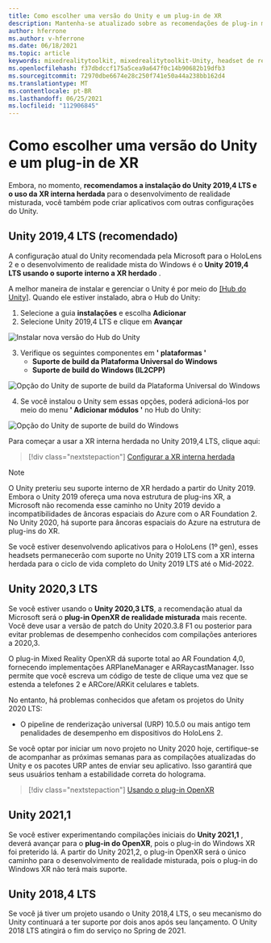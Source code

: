 ```yaml
---
title: Como escolher uma versão do Unity e um plug-in de XR
description: Mantenha-se atualizado sobre as recomendações de plug-in mais recentes do Unity e do XR para o desenvolvimento de aplicativos do HoloLens.
author: hferrone
ms.author: v-hferrone
ms.date: 06/18/2021
ms.topic: article
keywords: mixedrealitytoolkit, mixedrealitytoolkit-Unity, headset de realidade misturada, headset de realidade mista do Windows, headset da realidade virtual, Unity
ms.openlocfilehash: f37dbdccf175a5cea9a647f0c14b90682b19dfb3
ms.sourcegitcommit: 72970dbe6674e28c250f741e50a44a238bb162d4
ms.translationtype: MT
ms.contentlocale: pt-BR
ms.lasthandoff: 06/25/2021
ms.locfileid: "112906845"
---
```

# <a name="choosing-a-unity-version-and-xr-plugin"></a>Como escolher uma versão do Unity e um plug-in de XR

Embora, no momento, **recomendamos a instalação do Unity 2019,4 LTS e o uso da XR interna herdada** para o desenvolvimento de realidade misturada, você também pode criar aplicativos com outras configurações do Unity.

## <a name="unity-20194-lts-recommended"></a>Unity 2019,4 LTS (recomendado)

A configuração atual do Unity recomendada pela Microsoft para o HoloLens 2 e o desenvolvimento de realidade mista do Windows é o **Unity 2019,4 LTS usando o suporte interno a XR herdado** .

A melhor maneira de instalar e gerenciar o Unity é por meio do <a href="https://unity3d.com/get-unity/download" target="_blank">[Hub do Unity]</a>. Quando ele estiver instalado, abra o Hub do Unity:

1. Selecione a guia **instalações** e escolha **Adicionar**
2. Selecione Unity 2019,4 LTS e clique em **Avançar**

![Instalar nova versão do Hub do Unity](images/unity-hub-img-2019.png)

3. Verifique os seguintes componentes em **' plataformas '**
    * **Suporte de build da Plataforma Universal do Windows** 
    * **Suporte de build do Windows (IL2CPP)**

![Opção do Unity de suporte de build da Plataforma Universal do Windows](images/Unity_Install_Option_UWP_2019.png)

4. Se você instalou o Unity sem essas opções, poderá adicioná-los por meio do menu **' Adicionar módulos '** no Hub do Unity:

![Opção do Unity de suporte de build do Windows](images/Unity_Install_Option_UWP2_2019.png)

Para começar a usar a XR interna herdada no Unity 2019,4 LTS, clique aqui:

> [!div class="nextstepaction"]
> [Configurar a XR interna herdada](./xr-project-setup.md?tabs=legacy)

> [!NOTE]
> O Unity preteriu seu suporte interno de XR herdado a partir do Unity 2019.  Embora o Unity 2019 ofereça uma nova estrutura de plug-ins XR, a Microsoft não recomenda esse caminho no Unity 2019 devido a incompatibilidades de âncoras espaciais do Azure com o AR Foundation 2.  No Unity 2020, há suporte para âncoras espaciais do Azure na estrutura de plug-ins do XR.

Se você estiver desenvolvendo aplicativos para o HoloLens (1º gen), esses headsets permanecerão com suporte no Unity 2019 LTS com a XR interna herdada para o ciclo de vida completo do Unity 2019 LTS até o Mid-2022.

## <a name="unity-20203-lts"></a>Unity 2020,3 LTS 

Se você estiver usando o **Unity 2020,3 LTS**, a recomendação atual da Microsoft será o **plug-in OpenXR de realidade misturada** mais recente. Você deve usar a versão de patch do Unity 2020.3.8 F1 ou posterior para evitar problemas de desempenho conhecidos com compilações anteriores a 2020,3.

O plug-in Mixed Reality OpenXR dá suporte total ao AR Foundation 4,0, fornecendo implementações ARPlaneManager e ARRaycastManager. Isso permite que você escreva um código de teste de clique uma vez que se estenda a telefones 2 e ARCore/ARKit celulares e tablets.

No entanto, há problemas conhecidos que afetam os projetos do Unity 2020 LTS:

* O pipeline de renderização universal (URP) 10.5.0 ou mais antigo tem penalidades de desempenho em dispositivos do HoloLens 2.

Se você optar por iniciar um novo projeto no Unity 2020 hoje, certifique-se de acompanhar as próximas semanas para as compilações atualizadas do Unity e os pacotes URP antes de enviar seu aplicativo.  Isso garantirá que seus usuários tenham a estabilidade correta do holograma.

> [!div class="nextstepaction"]
> [Usando o plug-in OpenXR](./xr-project-setup.md?tabs=openxr)

## <a name="unity-20211"></a>Unity 2021,1

Se você estiver experimentando compilações iniciais do **Unity 2021,1** , deverá avançar para o **plug-in do OpenXR**, pois o plug-in do Windows XR foi preterido lá.  A partir do Unity 2021,2, o plug-in OpenXR será o único caminho para o desenvolvimento de realidade misturada, pois o plug-in do Windows XR não terá mais suporte.

## <a name="unity-20184-lts"></a>Unity 2018,4 LTS

Se você já tiver um projeto usando o Unity 2018,4 LTS, o seu mecanismo do Unity continuará a ter suporte por dois anos após seu lançamento.  O Unity 2018 LTS atingirá o fim do serviço no Spring de 2021.